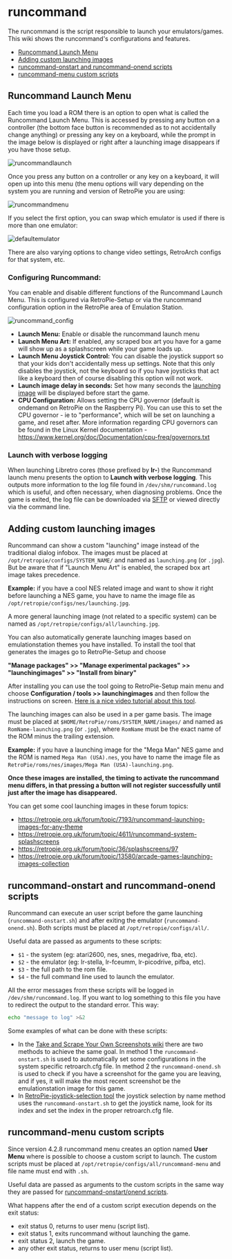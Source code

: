 # runcommand

The runcommand is the script responsible to launch your emulators/games. This wiki shows the runcommand's configurations and features.

- [Runcommand Launch Menu](#runcommand-launch-menu)
- [Adding custom launching images](#adding-custom-launching-images)
- [runcommand-onstart and runcommand-onend scripts](#runcommand-onstart-and-runcommand-onend-scripts)
- [runcommand-menu custom scripts](#runcommand-menu-custom-scripts)

## Runcommand Launch Menu

Each time you load a ROM there is an option to open what is called the Runcommand Launch Menu. This is accessed by pressing any button on a controller (the bottom face button is recommended as to not accidentally change anything) or pressing any key on a keyboard, while the prompt in the image below is displayed or right after a launching image disappears if you have those setup.

![runcommandlaunch](https://user-images.githubusercontent.com/647452/72018057-cf33b680-321b-11ea-872a-3e8d4ad78b87.png)

Once you press any button on a controller or any key on a keyboard, it will open up into this menu (the menu options will vary depending on the system you are running and version of RetroPie you are using:

![runcommandmenu](https://cloud.githubusercontent.com/assets/10035308/10265893/b65c94ee-69ff-11e5-9195-f6a996f4b35b.png)

If you select the first option, you can swap which emulator is used if there is more than one emulator:

![defaultemulator](https://cloud.githubusercontent.com/assets/10035308/10265899/de7127ec-69ff-11e5-99b6-aa2df9247da6.png)

There are also varying options to change video settings, RetroArch configs for that system, etc. 

### Configuring Runcommand:

You can enable and disable different functions of the Runcommand Launch Menu. This is configured via RetroPie-Setup or via the runcommand configuration option in the RetroPie area of Emulation Station. 

![runcommand_config](https://retropie.org.uk/forum/assets/uploads/files/1490801740403-runcommand_config-resized.png)

- **Launch Menu:** Enable or disable the runcommand launch menu
- **Launch Menu Art:** If enabled, any scraped box art you have for a game will show up as a splashscreen while your game loads up.
- **Launch Menu Joystick Control:** You can disable the joystick support so that your kids don't accidentally mess up settings. Note that this only disables the joystick, not the keyboard so if you have joysticks that act like a keyboard then of course disabling this option will not work.
- **Launch image delay in seconds:** Set how many seconds the [launching image](#adding-custom-launching-images) will be displayed before start the game.
- **CPU Configuration:** Allows setting the CPU governor (default is ondemand on RetroPie on the Raspberry Pi). You can use this to set the CPU governor - ie to "performance", which will be set on launching a game, and reset after. More information regarding CPU governors can be found in the Linux Kernel documentation - https://www.kernel.org/doc/Documentation/cpu-freq/governors.txt

### Launch with verbose logging

When launching Libretro cores (those prefixed by **lr-**) the Runcommand launch menu presents the option to **Launch with verbose logging**. This outputs more information to the log file found in `/dev/shm/runcommand.log` which is useful, and often necessary, when diagnosing problems. Once the game is exited, the log file can be downloaded via [SFTP](Transferring-Roms#sftp) or viewed directly via the command line.

## Adding custom launching images

Runcommand can show a custom "launching" image instead of the traditional dialog infobox. The images must be placed at `/opt/retropie/configs/SYSTEM_NAME/` and named as `launching.png` (or `.jpg`). But be aware that if "Launch Menu Art" is enabled, the scraped box art image takes precedence.

**Example:** if you have a cool NES related image and want to show it right before launching a NES game, you have to name the image file as `/opt/retropie/configs/nes/launching.jpg`.

A more general launching image (not related to a specific system) can be named as `/opt/retropie/configs/all/launching.jpg`.

You can also automatically generate launching images based on emulationstation themes you have installed. To install the tool that generates the images go to RetroPie-Setup and choose

**"Manage packages" >> "Manage experimental packages" >> "launchingimages" >> "Install from binary"**

After installing you can use the tool going to RetroPie-Setup main menu and choose **Configuration / tools >> launchingimages** and then follow the instructions on screen. [Here is a nice video tutorial about this tool](https://www.youtube.com/watch?v=3wc4daHBLNE).

The launching images can also be used in a per game basis. The image must be placed at `$HOME/RetroPie/roms/SYSTEM_NAME/images/` and named as `RomName-launching.png` (or `.jpg`), where `RomName` must be the exact name of the ROM minus the trailing extension.

**Example:** if you have a launching image for the "Mega Man" NES game and the ROM is named `Mega Man (USA).nes`, you have to name the image file as `RetroPie/roms/nes/images/Mega Man (USA)-launching.png`.

**Once these images are installed, the timing to activate the runcommand menu differs, in that pressing a button will not register successfully until just after the image has disappeared.**

You can get some cool launching images in these forum topics:

- https://retropie.org.uk/forum/topic/7193/runcommand-launching-images-for-any-theme
- https://retropie.org.uk/forum/topic/4611/runcommand-system-splashscreens
- https://retropie.org.uk/forum/topic/36/splashscreens/97
- https://retropie.org.uk/forum/topic/13580/arcade-games-launching-images-collection

## runcommand-onstart and runcommand-onend scripts

Runcommand can execute an user script before the game launching (`runcommand-onstart.sh`) and after exiting the emulator (`runcommand-onend.sh`). Both scripts must be placed at `/opt/retropie/configs/all/`.

Useful data are passed as arguments to these scripts:

- `$1` - the system (eg: atari2600, nes, snes, megadrive, fba, etc).
- `$2` - the emulator (eg: lr-stella, lr-fceumm, lr-picodrive, pifba, etc).
- `$3` - the full path to the rom file.
- `$4` - the full command line used to launch the emulator.

All the error messages from these scripts will be logged in `/dev/shm/runcommand.log`. If you want to log something to this file you have to redirect the output to the standard error. This way:

```sh
echo "message to log" >&2
```

Some examples of what can be done with these scripts:

- In the [Take and Scrape Your Own Screenshots wiki](Take-and-Scrape-Your-Own-Screenshots) there are two methods to achieve the same goal. In method 1 the `runcommand-onstart.sh` is used to automatically set some configurations in the system specific retroarch.cfg file. In method 2 the `runcommand-onend.sh` is used to check if you have a screenshot for the game you are leaving, and if yes, it will make the most recent screenshot be the emulationstation image for this game.
- In [RetroPie-joystick-selection tool](https://github.com/meleu/RetroPie-joystick-selection) the joystick selection by name method uses the `runcommand-onstart.sh` to get the joystick name, look for its index and set the index in the proper retroarch.cfg file.


## runcommand-menu custom scripts

Since version 4.2.8 runcommand menu creates an option named **User Menu** where is possible to choose a custom script to launch. The custom scripts must be placed at `/opt/retropie/configs/all/runcommand-menu` and file name must end with `.sh`.

Useful data are passed as arguments to the custom scripts in the same way they are passed for [runcommand-onstart/onend scripts](#runcommand-onstart-and-runcommand-onend-scripts).

What happens after the end of a custom script execution depends on the exit status:

- exit status 0, returns to user menu (script list).
- exit status 1, exits runcommand without launching the game.
- exit status 2, launch the game.
- any other exit status, returns to user menu (script list).